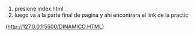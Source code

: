 
1) presione index.html
2) luego va a la parte final de pagina y ahi encontrara el link de la practic

(http://127.0.0.1:5500/DINAMICO.HTML)
